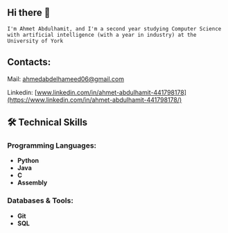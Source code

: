 ## Hi there 👋
```I'm Ahmet Abdulhamit, and I'm a second year studying Computer Science with artificial intelligence (with a year in industry) at the University of York```

## Contacts:
Mail: ahmedabdelhameed06@gmail.com

Linkedin: [www.linkedin.com/in/ahmet-abdulhamit-441798178](https://www.linkedin.com/in/ahmet-abdulhamit-441798178/)


## 🛠️ Technical Skills

### Programming Languages:
- **Python**
- **Java**
- **C**
- **Assembly**

### Databases & Tools:
- **Git**
- **SQL**
